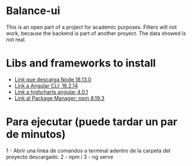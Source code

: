 # Balance-ui
This is an open part of a project for academic purposes. Filters will not work, because the backend is part of another proyect. 
The data showed is not real.  

# Libs and frameworks to install

- [Link que descarga Node 18.13.0](https://nodejs.org/dist/v18.13.0/node-v18.13.0-x64.msi)
- [Link a Angular CLI: 16.2.14](https://www.npmjs.com/package/@angular/cli/v/16.2.14)
- [Link a highcharts angular 4.0.1](https://www.npmjs.com/package/highcharts-angular/v/4.0.1)
- [Link al Package Manager: npm 8.19.3](https://www.npmjs.com/package/npm/v/8.19.3)

# Para ejecutar (puede tardar un par de minutos)
1 - Abrir una linea de comandos o terminal adentro de la carpeta del proyecto descargado. 
2 - npm i
3 - ng serve







